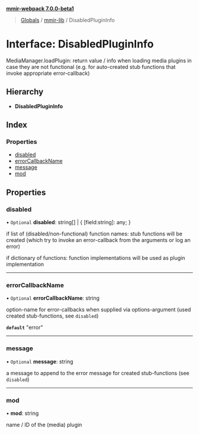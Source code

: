 **[mmir-webpack 7.0.0-beta1](../README.md)**

> [Globals](../README.md) / [mmir-lib](../modules/mmir_lib.md) / DisabledPluginInfo

# Interface: DisabledPluginInfo

MediaManager.loadPlugin: return value / info when loading media plugins in case they are not functional (e.g. for auto-created stub functions that invoke appropriate error-callback)

## Hierarchy

* **DisabledPluginInfo**

## Index

### Properties

* [disabled](mmir_lib.disabledplugininfo.md#disabled)
* [errorCallbackName](mmir_lib.disabledplugininfo.md#errorcallbackname)
* [message](mmir_lib.disabledplugininfo.md#message)
* [mod](mmir_lib.disabledplugininfo.md#mod)

## Properties

### disabled

• `Optional` **disabled**: string[] \| { [field:string]: any;  }

if list of (disabled/non-functional) function names:
stub functions will be created (which try to invoke an error-callback from the arguments or log an error)

if dictionary of functions:
function implementations will be used as plugin implementation

___

### errorCallbackName

• `Optional` **errorCallbackName**: string

option-name for error-callbacks when supplied via options-argument
(used created stub-functions, see `disabled`)

**`default`** "error"

___

### message

• `Optional` **message**: string

a message to append to the error message for created stub-functions (see `disabled`)

___

### mod

•  **mod**: string

name / ID of the (media) plugin
